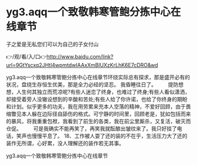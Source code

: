 # yg3.aqq一个致敬韩寒管鲍分拣中心在线章节
子之爱是无私您们可以为自己的子女付山

👉/观/看/入/口👉http://www.baidu.com/link?url=9GtYscxq2JHtl4wpmtdwIAAxXmBlUXzKrLhK6E7cDRO&wd

yg3.aqq一个致敬韩寒管鲍分拣中心在线章节环绕实际总有探求，那是盛开必有的状况，盘绕生存恒生优美，那是全力必经的坚忍。
我昏睡往日了。
　　提防想想，人生何其独立而荒凉呢?有些人迷恋了终身，也难过了终身;有些人看似潇洒，却接受着旁人没辙设想到的辛酸和苦处;有些人给了你许诺，也给了你终身的期盼和计划。似乎更多的功夫，我在用劳累来充本人空落的精神，不爱好回顾，由于畏缩瞥见本人躲在边际径自舔伤的格式。可宁静的时间里，回顾老是，犹如包括而来的暴风，将我重重包袱，我看到了前生的各类，我在前尘里厮杀，又复活，破灭而仓促。
　　可是我确实不能再笑了，再笑我就酝酿出皱纹来了。我只好挂了电话，笑声也慢慢平息了。
	18、工作被人耍了还的装的不在乎，生活压力大了还的装作无所谓，心好累，没人理解还的装作若无其事。

yg3.aqq一个致敬韩寒管鲍分拣中心在线章节
